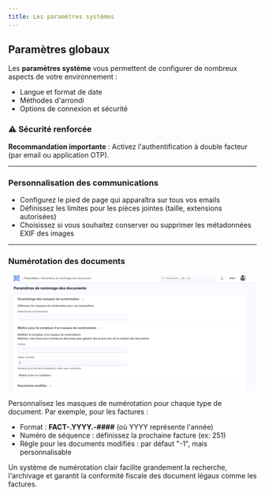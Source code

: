 ```yaml
---
title: Les paramètres systèmes
---
```


## **Paramètres globaux**

Les **paramètres système** vous permettent de configurer de nombreux aspects de votre environnement :

- Langue et format de date
- Méthodes d'arrondi
- Options de connexion et sécurité

### **⚠ Sécurité renforcée**

**Recommandation importante** : Activez l'authentification à double facteur (par email ou application OTP).

---

### **Personnalisation des communications**

- Configurez le pied de page qui apparaîtra sur tous vos emails
- Définissez les limites pour les pièces jointes (taille, extensions autorisées)
- Choisissez si vous souhaitez conserver ou supprimer les métadonnées EXIF des images

---

### **Numérotation des documents**

![administration\_parametrage\_de\_la\_numerotation](/generalites_dokos/administrer_son_site/administration_paramatre_du_nommage_des_documents.png)

Personnalisez les masques de numérotation pour chaque type de document. Par exemple, pour les factures :

- Format : **FACT-.YYYY.-####** (où YYYY représente l'année)
- Numéro de séquence : définissez la prochaine facture (ex: 251)
- Règle pour les documents modifiés : par défaut "-1", mais personnalisable

Un système de numérotation clair facilite grandement la recherche, l'archivage et garantit la conformité fiscale des document légaux comme les factures.
